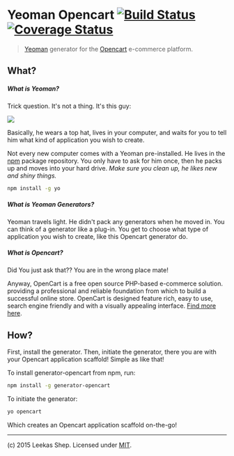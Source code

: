 # Yeoman Opencart [![Build Status](https://secure.travis-ci.org/Leekas/yeoman-opencart.png?branch=master)](https://travis-ci.org/Leekas/yeoman-opencart) [![Coverage Status](https://coveralls.io/repos/Leekas/yeoman-opencart/badge.svg)](https://coveralls.io/r/Leekas/yeoman-opencart)

> [Yeoman](http://yeoman.io) generator for the [Opencart](http://www.opencart.com) e-commerce platform.


## What?

##### What is Yeoman?

Trick question. It's not a thing. It's this guy:

![](http://yeoman.io/assets/img/yeoman-02.eed5.png)

Basically, he wears a top hat, lives in your computer, and waits for you to tell him what kind of application you wish to create.

Not every new computer comes with a Yeoman pre-installed. He lives in the [npm](https://npmjs.org) package repository. You only have to ask for him once, then he packs up and moves into your hard drive. *Make sure you clean up, he likes new and shiny things.*

```bash
npm install -g yo
```

##### What is Yeoman Generators?

Yeoman travels light. He didn't pack any generators when he moved in. You can think of a generator like a plug-in. You get to choose what type of application you wish to create, like this Opencart generator do.

##### What is Opencart?

Did You just ask that?? You are in the wrong place mate!

Anyway, OpenCart is a free open source PHP-based e-commerce solution. providing a professional and reliable foundation from which to build a successful online store. OpenCart is designed feature rich, easy to use, search engine friendly and with a visually appealing interface. [Find more here](http://www.opencart.com).

## How?

First, install the generator. Then, initiate the generator, there you are with your Opencart application scaffold! Simple as like that!

To install generator-opencart from npm, run:

```bash
npm install -g generator-opencart
```

To initiate the generator:

```bash
yo opencart
```

Which creates an Opencart application scaffold on-the-go!

___

(c) 2015 Leekas Shep. Licensed under [MIT](http://opensource.org/licenses/MIT).